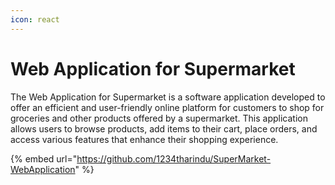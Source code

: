 ```yaml
---
icon: react
---
```


# Web Application for Supermarket

The Web Application for Supermarket is a software application developed to offer an efficient and user-friendly online platform for customers to shop for groceries and other products offered by a supermarket. This application allows users to browse products, add items to their cart, place orders, and access various features that enhance their shopping experience.

{% embed url="https://github.com/1234tharindu/SuperMarket-WebApplication" %}
